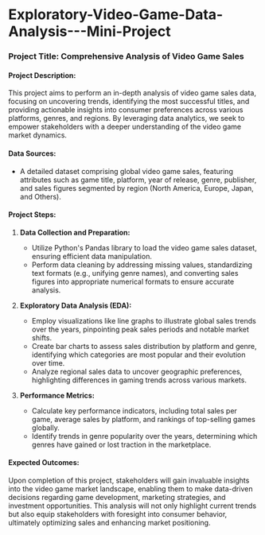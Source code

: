 # Exploratory-Video-Game-Data-Analysis---Mini-Project
### Project Title: **Comprehensive Analysis of Video Game Sales**

#### Project Description:

This project aims to perform an in-depth analysis of video game sales data, focusing on uncovering trends, identifying the most successful titles, and providing actionable insights into consumer preferences across various platforms, genres, and regions. By leveraging data analytics, we seek to empower stakeholders with a deeper understanding of the video game market dynamics.

#### Data Sources:
- A detailed dataset comprising global video game sales, featuring attributes such as game title, platform, year of release, genre, publisher, and sales figures segmented by region (North America, Europe, Japan, and Others).

#### Project Steps:

1. **Data Collection and Preparation:**
   - Utilize Python's Pandas library to load the video game sales dataset, ensuring efficient data manipulation.
   - Perform data cleaning by addressing missing values, standardizing text formats (e.g., unifying genre names), and converting sales figures into appropriate numerical formats to ensure accurate analysis.

2. **Exploratory Data Analysis (EDA):**
   - Employ visualizations like line graphs to illustrate global sales trends over the years, pinpointing peak sales periods and notable market shifts.
   - Create bar charts to assess sales distribution by platform and genre, identifying which categories are most popular and their evolution over time.
   - Analyze regional sales data to uncover geographic preferences, highlighting differences in gaming trends across various markets.

3. **Performance Metrics:**
   - Calculate key performance indicators, including total sales per game, average sales by platform, and rankings of top-selling games globally.
   - Identify trends in genre popularity over the years, determining which genres have gained or lost traction in the marketplace.

#### Expected Outcomes:
Upon completion of this project, stakeholders will gain invaluable insights into the video game market landscape, enabling them to make data-driven decisions regarding game development, marketing strategies, and investment opportunities. This analysis will not only highlight current trends but also equip stakeholders with foresight into consumer behavior, ultimately optimizing sales and enhancing market positioning.
